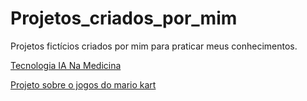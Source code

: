 # Projetos_criados_por_mim
Projetos fictícios criados por mim para praticar meus conhecimentos.

<p><a href="https://cauasl.github.io/Projetos_criados_por_mim/TecnologiaIANaMedicina/">Tecnologia IA Na Medicina</a></p>
<p><a href="https://cauasl.github.io/Projetos_criados_por_mim/Jogos/">Projeto sobre o jogos do mario kart</a></p>
<p><a href="#"></a></p>